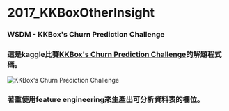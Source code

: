 # 2017_KKBoxOtherInsight
### WSDM - KKBox's Churn Prediction Challenge
### 這是kaggle比賽[KKBox's Churn Prediction Challenge](https://www.kaggle.com/c/kkbox-churn-prediction-challenge)的解題程式碼。
![KKBox's Churn Prediction Challenge](https://github.com/YuTaNCCU/2017_Kaggle_KKBox_Insights/blob/master/PanelData_PlayMusicLength_Prediction/%E6%93%B7%E5%8F%96.PNG)

### 著重使用feature engineering來生產出可分析資料表的欄位。
